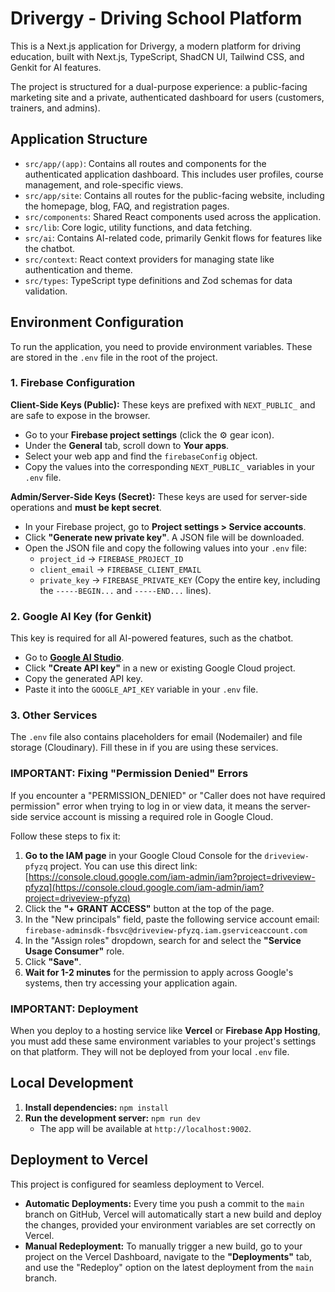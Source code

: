
# Drivergy - Driving School Platform

This is a Next.js application for Drivergy, a modern platform for driving education, built with Next.js, TypeScript, ShadCN UI, Tailwind CSS, and Genkit for AI features.

The project is structured for a dual-purpose experience: a public-facing marketing site and a private, authenticated dashboard for users (customers, trainers, and admins).

## Application Structure

- `src/app/(app)`: Contains all routes and components for the authenticated application dashboard. This includes user profiles, course management, and role-specific views.
- `src/app/site`: Contains all routes for the public-facing website, including the homepage, blog, FAQ, and registration pages.
- `src/components`: Shared React components used across the application.
- `src/lib`: Core logic, utility functions, and data fetching.
- `src/ai`: Contains AI-related code, primarily Genkit flows for features like the chatbot.
- `src/context`: React context providers for managing state like authentication and theme.
- `src/types`: TypeScript type definitions and Zod schemas for data validation.

## Environment Configuration

To run the application, you need to provide environment variables. These are stored in the `.env` file in the root of the project.

### 1. Firebase Configuration

**Client-Side Keys (Public):**
These keys are prefixed with `NEXT_PUBLIC_` and are safe to expose in the browser.
- Go to your **Firebase project settings** (click the ⚙️ gear icon).
- Under the **General** tab, scroll down to **Your apps**.
- Select your web app and find the `firebaseConfig` object.
- Copy the values into the corresponding `NEXT_PUBLIC_` variables in your `.env` file.

**Admin/Server-Side Keys (Secret):**
These keys are used for server-side operations and **must be kept secret**.
- In your Firebase project, go to **Project settings > Service accounts**.
- Click **"Generate new private key"**. A JSON file will be downloaded.
- Open the JSON file and copy the following values into your `.env` file:
    - `project_id` -> `FIREBASE_PROJECT_ID`
    - `client_email` -> `FIREBASE_CLIENT_EMAIL`
    - `private_key` -> `FIREBASE_PRIVATE_KEY` (Copy the entire key, including the `-----BEGIN...` and `-----END...` lines).

### 2. Google AI Key (for Genkit)

This key is required for all AI-powered features, such as the chatbot.
- Go to [**Google AI Studio**](https://aistudio.google.com/app/apikey).
- Click **"Create API key"** in a new or existing Google Cloud project.
- Copy the generated API key.
- Paste it into the `GOOGLE_API_KEY` variable in your `.env` file.

### 3. Other Services
The `.env` file also contains placeholders for email (Nodemailer) and file storage (Cloudinary). Fill these in if you are using these services.

### IMPORTANT: Fixing "Permission Denied" Errors

If you encounter a "PERMISSION_DENIED" or "Caller does not have required permission" error when trying to log in or view data, it means the server-side service account is missing a required role in Google Cloud.

Follow these steps to fix it:

1.  **Go to the IAM page** in your Google Cloud Console for the `driveview-pfyzq` project. You can use this direct link: [https://console.cloud.google.com/iam-admin/iam?project=driveview-pfyzq](https://console.cloud.google.com/iam-admin/iam?project=driveview-pfyzq)
2.  Click the **"+ GRANT ACCESS"** button at the top of the page.
3.  In the "New principals" field, paste the following service account email:
    `firebase-adminsdk-fbsvc@driveview-pfyzq.iam.gserviceaccount.com`
4.  In the "Assign roles" dropdown, search for and select the **"Service Usage Consumer"** role.
5.  Click **"Save"**.
6.  **Wait for 1-2 minutes** for the permission to apply across Google's systems, then try accessing your application again.

### IMPORTANT: Deployment
When you deploy to a hosting service like **Vercel** or **Firebase App Hosting**, you must add these same environment variables to your project's settings on that platform. They will not be deployed from your local `.env` file.

## Local Development

1.  **Install dependencies:** `npm install`
2.  **Run the development server:** `npm run dev`
    - The app will be available at `http://localhost:9002`.

## Deployment to Vercel

This project is configured for seamless deployment to Vercel.

- **Automatic Deployments:** Every time you push a commit to the `main` branch on GitHub, Vercel will automatically start a new build and deploy the changes, provided your environment variables are set correctly on Vercel.
- **Manual Redeployment:** To manually trigger a new build, go to your project on the Vercel Dashboard, navigate to the **"Deployments"** tab, and use the "Redeploy" option on the latest deployment from the `main` branch.
